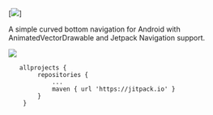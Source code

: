 [![](https://search.maven.org/artifact/io.matech.curvy.CurvyBottomNavigationViewn/0.7.0/jar)]

A simple curved bottom navigation for Android with AnimatedVectorDrawable and Jetpack Navigation support.

[![](https://jitpack.io/v/mughal963/Curvy.svg)](https://jitpack.io/#mughal963/Curvy)

<pre class="kode language-css code-toolbar"><code class=" kode language-css">	<span class="token selector">allprojects</span> <span class="token punctuation">{</span>
		<span class="token selector">repositories</span> <span class="token punctuation">{</span>
			<span class="token selector">...
			maven</span> <span class="token punctuation">{</span> url <span class="token string">'https://jitpack.io'</span> <span class="token punctuation">}</span>
		<span class="token punctuation">}</span>
	<span class="token punctuation">}</span></code></pre>
